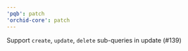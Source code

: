 ```yaml
---
'pqb': patch
'orchid-core': patch
---
```


Support `create`, `update`, `delete` sub-queries in update (#139)
